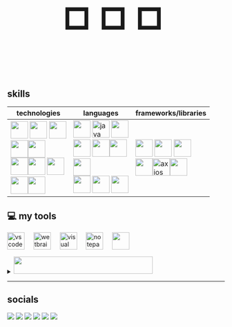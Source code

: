 

<div align="center" markdown='1' style="font-size: 70px; font-family: 'courier prime', 'courier new', 'courier', monospace">
<span>

# 🪷🌸🪷

</span>
</div>

## skills

| technologies | languages  | frameworks/libraries |
|--------------|------------|----------------------|
| <img height="40" width="40" src="https://cdn.simpleicons.org/apachemaven/00d9db/00d9db" /> <img height="40" width="40" src="https://cdn.simpleicons.org/dotnet/00d9db/00d9db" /> <img height="40" width="40" src="https://cdn.simpleicons.org/gnubash/00d9db/00d9db" /><br><img height="40" width="40" src="https://cdn.simpleicons.org/bun/00d9db/00d9db" /><img height="40" width="40" src="https://cdn.simpleicons.org/nodedotjs/00d9db/00d9db" /> <br><img height="40" width="40" src="https://cdn.simpleicons.org/mysql/00d9db/00d9db" /><img height="40" width="40" src="https://cdn.simpleicons.org/postgresql/00d9db/00d9db" /> <img height="40" width="40" src="https://cdn.simpleicons.org/nginx/00d9db/00d9db" /><br> <img height="40" width="40" src="https://cdn.simpleicons.org/css3/00d9db/00d9db" /><img height="40" width="40" src="https://cdn.simpleicons.org/html5/00d9db/00d9db" />  | <img height="40" width="40" src="https://cdn.simpleicons.org/csharp/00d9db/00d9db" />  <img height="40" width="40" src="https://cdn.simpleicons.org/openjdk/00d9db/00d9db" title="java" /> <img height="40" width="40" src="https://cdn.simpleicons.org/go/00d9db/00d9db" /> <br> <img height="40" width="40" src="https://cdn.simpleicons.org/python/00d9db/00d9db" /> <img height="40" width="40" src="https://cdn.simpleicons.org/kotlin/00d9db/00d9db" /><img height="40" width="40" src="https://cdn.simpleicons.org/c/00d9db/00d9db" /><br> <img height="40" width="40" src="https://cdn.simpleicons.org/riscv/00d9db/00d9db" /><br>  <img height="40" width="40" src="https://cdn.simpleicons.org/javascript/00d9db/00d9db" /> <img height="40" width="40" src="https://cdn.simpleicons.org/php/00d9db/00d9db" />  <img height="40" width="40" src="https://cdn.simpleicons.org/typescript/00d9db/00d9db" /> | <img height="40" width="40" src="https://cdn.simpleicons.org/vuedotjs/00d9db/00d9db" /> <img height="40" width="40" src="https://cdn.simpleicons.org/nextdotjs/00d9db/00d9db" /> <img height="40" width="40" src="https://cdn.simpleicons.org/nuxtdotjs/00d9db/00d9db" /><br><img height="40" width="40" src="https://cdn.simpleicons.org/react/00d9db/00d9db" /><img height="40" width="40" src="https://cdn.simpleicons.org/axios/00d9db/00d9db" title="axios" /><img height="40" width="40" src="https://cdn.simpleicons.org/bulma/00d9db/00d9db" /> |


## 💻 my tools
<div style="display:grid; grid-template-columns: repeat(6, 40px); grid-gap: 1.3rem; margin-bottom: 1rem">
	<img height="40" width="40" title="vs code" src="https://cdn.simpleicons.org/visualstudiocode/00d9db/00d9db" /> 
	<img height="40" width="40" title="wetbrains" src="https://cdn.simpleicons.org/jetbrains/00d9db/00d9db" /> 
	<img height="40" width="40" title="visual studio" src="https://cdn.simpleicons.org/visualstudio/00d9db/00d9db" />
	<img height="40" width="40" title="notepad++" src="https://cdn.simpleicons.org/notepadplusplus/00d9db/00d9db" />
	<img height="40" width="40" src="https://cdn.simpleicons.org/eclipseide/00d9db/00d9db" />
</div>



<details markdown='1'><summary markdown='1'><img src='https://gamergirlandco.github.io/readme-stuff/greeting.svg' width='80%' height=40>

</summary>

<div markdown='1' style="font-family: 'courier prime', 'courier new', courier, monospace">

![langs](https://github-readme-stats.vercel.app/api/top-langs/?username=GamerGirlandCo&size_weight=0&count_weight=1&hide=javascript,powershell,css&langs_count=10&theme=catppuccin_mocha&hide_progress=true)

---

you can call me Tablet! i’m an artist, animator, freelance programmer, writer and computer science student currently in university!
i’m also a metalhead, and my favourite bands are **Diamond Head, Children of Bodom, Megadeth, Metallica and Trivium!**

### my fandoms

|name|status|additional notes|
|----|------|---------------|
|Diamond Head (band)| <div style="color:#00d9db">TOO active :P</div>|stan them or else.|
|Children of Bodom|active|long live jannexi.|
|Megadeth|semi-active| - |
|Metallica|semi-active| - |
|Plants vs. Zombies|dormant|indefinite hiatus|

</div>
</details>

---

## socials
[![](https://img.shields.io/badge/Instagram-%23E4405F.svg?style=for-the-badge&logo=Instagram&logoColor=white)](https://www.instagram.com/i.am.the.tablet) [![](https://img.shields.io/badge/Twitter-%231DA1F2.svg?style=for-the-badge&logo=Twitter&logoColor=white)](https://twitter.com/The6thTablet) [![](https://img.shields.io/badge/Discord-%235865F2.svg?style=for-the-badge&logo=discord&logoColor=white)](https://discord.gg/sfXZGWpCU2) [![](https://img.shields.io/badge/Tumblr-%2336465D.svg?style=for-the-badge&logo=Tumblr&logoColor=white)](https://the-almighty-drawing-tablet.tumblr.com) [![](https://img.shields.io/badge/Twitch-%239146FF.svg?style=for-the-badge&logo=Twitch&logoColor=white)](https://twitch.tv/gamergirlandco) [![](https://img.shields.io/badge/-MASTODON-%232B90D9?style=for-the-badge&logo=mastodon&logoColor=white)](http://mastodon.art/@Tablet)
